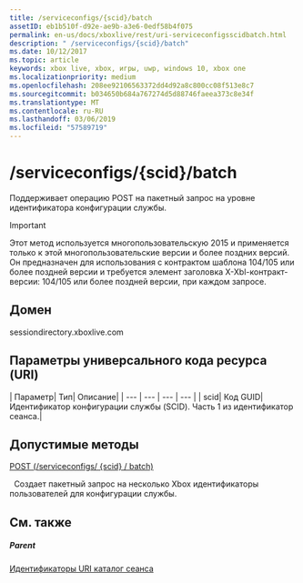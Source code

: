 ```yaml
---
title: /serviceconfigs/{scid}/batch
assetID: eb1b510f-d92e-ae9b-a3e6-0edf58b4f075
permalink: en-us/docs/xboxlive/rest/uri-serviceconfigsscidbatch.html
description: " /serviceconfigs/{scid}/batch"
ms.date: 10/12/2017
ms.topic: article
keywords: xbox live, xbox, игры, uwp, windows 10, xbox one
ms.localizationpriority: medium
ms.openlocfilehash: 208ee92106563372dd4d92a8c800cc08f513e8c7
ms.sourcegitcommit: b034650b684a767274d5d88746faeea373c8e34f
ms.translationtype: MT
ms.contentlocale: ru-RU
ms.lasthandoff: 03/06/2019
ms.locfileid: "57589719"
---
```

# <a name="serviceconfigsscidbatch"></a>/serviceconfigs/{scid}/batch
Поддерживает операцию POST на пакетный запрос на уровне идентификатора конфигурации службы.

> [!IMPORTANT]
> Этот метод используется многопользовательскую 2015 и применяется только к этой многопользовательские версии и более поздних версий. Он предназначен для использования с контрактом шаблона 104/105 или более поздней версии и требуется элемент заголовка X-Xbl-контракт-версии: 104/105 или более поздней версии, при каждом запросе.

<a id="ID4ER"></a>


## <a name="domain"></a>Домен
sessiondirectory.xboxlive.com  
<a id="ID4EW"></a>


## <a name="uri-parameters"></a>Параметры универсального кода ресурса (URI)

| Параметр| Тип| Описание|
| --- | --- | --- | --- |
| scid| Код GUID| Идентификатор конфигурации службы (SCID). Часть 1 из идентификатор сеанса.|

<a id="ID4ESB"></a>


## <a name="valid-methods"></a>Допустимые методы

[POST (/serviceconfigs/ {scid} / batch)](uri-serviceconfigsscidbatchpost.md)

&nbsp;&nbsp;Создает пакетный запрос на несколько Xbox идентификаторы пользователей для конфигурации службы.

<a id="ID4E3B"></a>


## <a name="see-also"></a>См. также

<a id="ID4E5B"></a>


##### <a name="parent"></a>Parent

[Идентификаторы URI каталог сеанса](atoc-reference-sessiondirectory.md)
